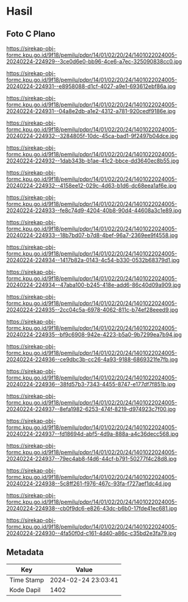 # Hasil

## Foto C Plano

https://sirekap-obj-formc.kpu.go.id/9f18/pemilu/pdpr/14/01/02/20/24/1401022024005-20240224-224929--3ce0d6e0-bb96-4ce6-a7ec-325090838cc0.jpg

https://sirekap-obj-formc.kpu.go.id/9f18/pemilu/pdpr/14/01/02/20/24/1401022024005-20240224-224931--e8958088-d1cf-4027-a9e1-693612ebf86a.jpg

https://sirekap-obj-formc.kpu.go.id/9f18/pemilu/pdpr/14/01/02/20/24/1401022024005-20240224-224931--04a8e2db-a1e2-4312-a781-920cedf9186e.jpg

https://sirekap-obj-formc.kpu.go.id/9f18/pemilu/pdpr/14/01/02/20/24/1401022024005-20240224-224932--3284805f-10dc-45ca-bad1-9f2497b04dce.jpg

https://sirekap-obj-formc.kpu.go.id/9f18/pemilu/pdpr/14/01/02/20/24/1401022024005-20240224-224932--1dab343b-b1ae-41c2-bbce-dd3640ec8b55.jpg

https://sirekap-obj-formc.kpu.go.id/9f18/pemilu/pdpr/14/01/02/20/24/1401022024005-20240224-224932--4158ee12-029c-4d63-b1d6-dc68eea1af6e.jpg

https://sirekap-obj-formc.kpu.go.id/9f18/pemilu/pdpr/14/01/02/20/24/1401022024005-20240224-224933--fe8c74d9-4204-40b8-90d4-44608a3c1e89.jpg

https://sirekap-obj-formc.kpu.go.id/9f18/pemilu/pdpr/14/01/02/20/24/1401022024005-20240224-224933--18b7bd07-b7d8-4bef-96a7-2369ee9f4558.jpg

https://sirekap-obj-formc.kpu.go.id/9f18/pemilu/pdpr/14/01/02/20/24/1401022024005-20240224-224934--1417b82a-0143-4c54-b330-0532b68379d1.jpg

https://sirekap-obj-formc.kpu.go.id/9f18/pemilu/pdpr/14/01/02/20/24/1401022024005-20240224-224934--47aba100-b245-418e-add6-86c40d09a909.jpg

https://sirekap-obj-formc.kpu.go.id/9f18/pemilu/pdpr/14/01/02/20/24/1401022024005-20240224-224935--2cc04c5a-6978-4062-811c-b74ef28eeed9.jpg

https://sirekap-obj-formc.kpu.go.id/9f18/pemilu/pdpr/14/01/02/20/24/1401022024005-20240224-224935--bf9c6908-942e-4223-b5a0-9b7299ea7b94.jpg

https://sirekap-obj-formc.kpu.go.id/9f18/pemilu/pdpr/14/01/02/20/24/1401022024005-20240224-224936--ce9dbc3b-cc26-4a93-9188-6869321fe7fb.jpg

https://sirekap-obj-formc.kpu.go.id/9f18/pemilu/pdpr/14/01/02/20/24/1401022024005-20240224-224936--38fd57b3-7343-4455-8747-e177df7f851b.jpg

https://sirekap-obj-formc.kpu.go.id/9f18/pemilu/pdpr/14/01/02/20/24/1401022024005-20240224-224937--8efa1982-6253-474f-8219-d974923c7f00.jpg

https://sirekap-obj-formc.kpu.go.id/9f18/pemilu/pdpr/14/01/02/20/24/1401022024005-20240224-224937--fd18694d-abf5-4d9a-888a-a4c36decc568.jpg

https://sirekap-obj-formc.kpu.go.id/9f18/pemilu/pdpr/14/01/02/20/24/1401022024005-20240224-224937--79ec4ab8-f4d6-44cf-b791-50277f4c28d8.jpg

https://sirekap-obj-formc.kpu.go.id/9f18/pemilu/pdpr/14/01/02/20/24/1401022024005-20240224-224938--5c8ff261-f976-467c-93fa-f727aef1dc4d.jpg

https://sirekap-obj-formc.kpu.go.id/9f18/pemilu/pdpr/14/01/02/20/24/1401022024005-20240224-224938--cb0f9dc6-e826-43dc-b6b0-17fde41ec681.jpg

https://sirekap-obj-formc.kpu.go.id/9f18/pemilu/pdpr/14/01/02/20/24/1401022024005-20240224-224930--4fa50f0d-c161-4d40-a86c-c35bd2e3fa79.jpg


## Metadata

| Key        | Value               |
| ---------- | ------------------- |
| Time Stamp | 2024-02-24 23:03:41 |
| Kode Dapil | 1402                |



